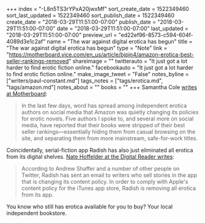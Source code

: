 +++
index = "-L8n5TS3rYPxA20jwxMf"
sort_create_date = 1522349460
sort_last_updated = 1522349460
sort_publish_date = 1522349460
create_date = "2018-03-29T11:51:00-07:00"
publish_date = "2018-03-29T11:51:00-07:00"
date = "2018-03-29T11:51:00-07:00"
last_updated = "2018-03-29T11:51:00-07:00"
preview_url = "ed22ef96-8573-c594-604f-4089d3e1c2af"
name = "The war against digital erotica has begun"
title = "The war against digital erotica has begun"
type = "Note"
link = "https://motherboard.vice.com/en_us/article/bjpjn4/amazon-erotica-best-seller-rankings-removed"
shareimage = ""
twitterauto = "It just got a lot harder to find erotic fiction online."
facebookauto = "It just got a lot harder to find erotic fiction online."
make_image_tweet = "False"
notes_byline = ["writers/paul-constant.md"]
tags_notes = ["tags/erotica.md", "tags/amazon.md"]
notes_about = ""
books = ""
+++
Samantha Cole [writes at Motherboard](https://motherboard.vice.com/en_us/article/bjpjn4/amazon-erotica-best-seller-rankings-removed):

<blockquote>In the last few days, word has spread among independent erotica authors on social media that Amazon was quietly changing its policies for erotic novels. Five authors I spoke to, and several more on social media, have reported that their books were stripped of their best seller rankings—essentially hiding them from casual browsing on the site, and separating them from more mainstream, safe-for-work titles.</blockquote>

Coincidentally, serial-fiction app Radish has also just eliminated all erotica from its digital shelves. [Nate Hoffelder at the Digital Reader writes](https://the-digital-reader.com/2018/03/29/radish-bans-erotica-from-its-serial-fiction-app/):

<blockquote>According to Andrew Shaffer and a number of other people on Twitter, Radish has sent an email to writers who sell stories in the app that is changing its content policy. In order to comply with Apple's content policy for the iTunes app store, Radish is removing all erotica from its app.</blockquote>

You know who still has erotica available for you to buy? Your local independent bookstore.

